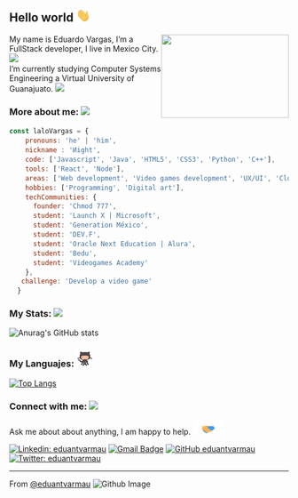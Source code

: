 <h2> Hello world <img src="https://github.com/SatYu26/SatYu26/blob/master/Assets/Hi.gif" width="25px"></h2>
<img align='right' src="https://media.giphy.com/media/dMLmQfCO7lCA2gX3tw/giphy.gif" width="230" height="150">

My name is Eduardo Vargas, I’m a FullStack developer, I live in Mexico City. <img src="https://i.pinimg.com/originals/e5/93/ab/e593ab0589d5f1b389e4dfbcce2bce20.gif" width="35px"> <br>
I’m currently studying Computer Systems Engineering a Virtual University of Guanajuato. <img src="http://pa1.narvii.com/6708/b25eb309d98af70a11ccf928c233f619d8a910c2_00.gif" width="35px"> 

### More about me: <img src="https://media.giphy.com/media/VgCDAzcKvsR6OM0uWg/giphy.gif" width="35">

```javascript
const laloVargas = {
    pronouns: 'he' | 'him',
    nickname : 'Иight',
    code: ['Javascript', 'Java', 'HTML5', 'CSS3', 'Python', 'C++'],
    tools: ['React', 'Node'],
    areas: ['Web development', 'Video games development', 'UX/UI', 'Cloud'],
    hobbies: ['Programming', 'Digital art'],
    techCommunities: {
      founder: 'Chmod 777',
      student: 'Launch X | Microsoft',
      student: 'Generation México',
      student: 'DEV.F',
      student: 'Oracle Next Education | Alura',
      student: 'Bedu',
      student: 'Videogames Academy'
    },
   challenge: 'Develop a video game'
  }
```

### My Stats: <img src="https://i.gifer.com/origin/24/2432cf5ff737ad7d1794a29d042eb02e_w200.gif" width="35px" /> 

![Anurag's GitHub stats](https://github-readme-stats.vercel.app/api?username=eduantvarmau&show_icons=true&theme=github_dark)



### My Languajes: <img src="https://raw.githubusercontent.com/iCharlesZ/FigureBed/master/img/octocat.gif" width="30">

[![Top Langs](https://github-readme-stats.vercel.app/api/top-langs/?username=eduantvarmau&langs_count=8&layout=compact&theme=github_dark)](https://github.com/anuraghazra/github-readme-stats)

### Connect with me: <img src="https://github.com/SP-XD/SP-XD/blob/main/images/letterbox.gif?raw=true" width="25" />

Ask me about about anything, I am happy to help.  <img src="https://github.com/SatYu26/SatYu26/blob/master/Assets/Handshake.gif" height="25px">

[![Linkedin: eduantvarmau](https://img.shields.io/badge/-eduantvarmau-blue?style=flat-square&logo=Linkedin&logoColor=white&link=https://www.linkedin.com/in/eduantvarmau/)](https://www.linkedin.com/in/eduantvarmau/)
[![Gmail Badge](https://img.shields.io/badge/-eduant.varmau@gmail.com-c14438?style=flat-square&logo=Gmail&logoColor=white&link=mailto:eduant.varmau@gmail.com)](mailto:ashwanicena5@gmail.com) 
[![GitHub eduantvarmau](https://img.shields.io/github/followers/eduantvarmau?label=follow&style=social)](https://github.com/eduantvarmau)
[![Twitter: eduantvarmau](https://img.shields.io/twitter/follow/eduantvarmau?style=social)](https://twitter.com/eduantvarmau)

---

From [@eduantvarmau](https://github.com/eduantvarmau)  <img width="25px" alt="Github Image" src="https://media.giphy.com/media/CN8RJQ9PWBk5y/giphy.gif" /> 
